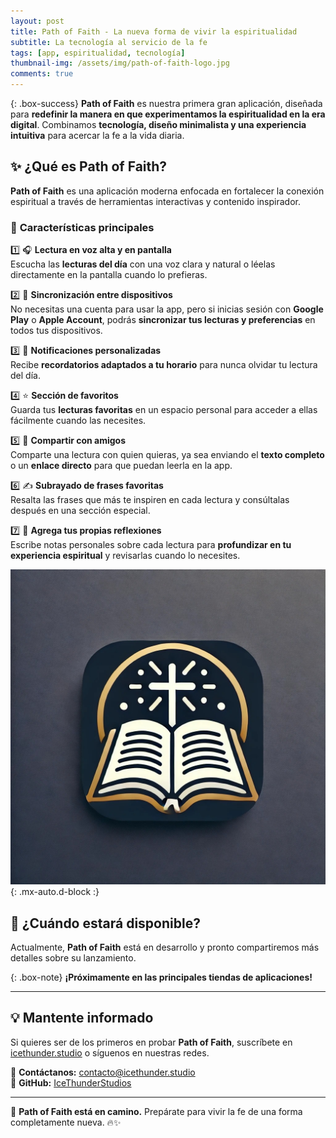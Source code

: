 ```yaml
---
layout: post
title: Path of Faith - La nueva forma de vivir la espiritualidad
subtitle: La tecnología al servicio de la fe
tags: [app, espiritualidad, tecnología]
thumbnail-img: /assets/img/path-of-faith-logo.jpg
comments: true
---
```


{: .box-success}
**Path of Faith** es nuestra primera gran aplicación, diseñada para **redefinir la manera en que experimentamos la espiritualidad en la era digital**. Combinamos **tecnología, diseño minimalista y una experiencia intuitiva** para acercar la fe a la vida diaria.

## ✨ ¿Qué es Path of Faith?

**Path of Faith** es una aplicación moderna enfocada en fortalecer la conexión espiritual a través de herramientas interactivas y contenido inspirador.


### 🔹 **Características principales**  

1️⃣ 🎧 **Lectura en voz alta y en pantalla**  
Escucha las **lecturas del día** con una voz clara y natural o léelas directamente en la pantalla cuando lo prefieras.  

2️⃣ 🔄 **Sincronización entre dispositivos**  
No necesitas una cuenta para usar la app, pero si inicias sesión con **Google Play** o **Apple Account**, podrás **sincronizar tus lecturas y preferencias** en todos tus dispositivos.  

3️⃣ 🔔 **Notificaciones personalizadas**  
Recibe **recordatorios adaptados a tu horario** para nunca olvidar tu lectura del día.  

4️⃣ ⭐ **Sección de favoritos**  
Guarda tus **lecturas favoritas** en un espacio personal para acceder a ellas fácilmente cuando las necesites.  

5️⃣ 🔗 **Compartir con amigos**  
Comparte una lectura con quien quieras, ya sea enviando el **texto completo** o un **enlace directo** para que puedan leerla en la app.  

6️⃣ ✍️ **Subrayado de frases favoritas**  
Resalta las frases que más te inspiren en cada lectura y consúltalas después en una sección especial.  

7️⃣ 📝 **Agrega tus propias reflexiones**  
Escribe notas personales sobre cada lectura para **profundizar en tu experiencia espiritual** y revisarlas cuando lo necesites.  


![Path of Faith](/assets/img/path-of-faith-logo.jpg){: .mx-auto.d-block :}

## 🚀 ¿Cuándo estará disponible?

Actualmente, **Path of Faith** está en desarrollo y pronto compartiremos más detalles sobre su lanzamiento. 

{: .box-note}
**¡Próximamente en las principales tiendas de aplicaciones!**

---

## 💡 Mantente informado

Si quieres ser de los primeros en probar **Path of Faith**, suscríbete en [icethunder.studio](https://icethunder.studio) o síguenos en nuestras redes.

📩 **Contáctanos:** [contacto@icethunder.studio](mailto:contacto@icethunder.studio)  
🐙 **GitHub:** [IceThunderStudios](https://github.com/icethunderstudios)  

---

🚀 **Path of Faith está en camino.** Prepárate para vivir la fe de una forma completamente nueva. 🔥✨  
